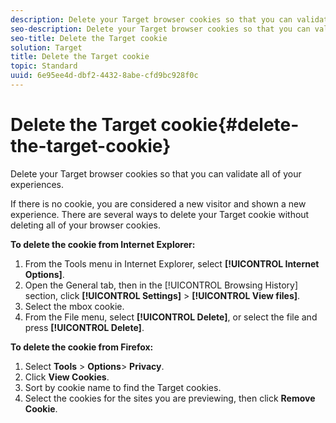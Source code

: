```yaml
---
description: Delete your Target browser cookies so that you can validate all of your experiences.
seo-description: Delete your Target browser cookies so that you can validate all of your experiences.
seo-title: Delete the Target cookie
solution: Target
title: Delete the Target cookie
topic: Standard
uuid: 6e95ee4d-dbf2-4432-8abe-cfd9bc928f0c
---
```


# Delete the Target cookie{#delete-the-target-cookie}

Delete your Target browser cookies so that you can validate all of your experiences.

If there is no cookie, you are considered a new visitor and shown a new experience. There are several ways to delete your Target cookie without deleting all of your browser cookies.

**To delete the cookie from Internet Explorer:** 

1. From the Tools menu in Internet Explorer, select **[!UICONTROL Internet Options]**.
1. Open the General tab, then in the [!UICONTROL Browsing History] section, click **[!UICONTROL Settings]** > **[!UICONTROL View files]**.
1. Select the mbox cookie.
1. From the File menu, select **[!UICONTROL Delete]**, or select the file and press **[!UICONTROL Delete]**.

**To delete the cookie from Firefox:** 

1. Select **Tools** > **Options**> **Privacy**. 
1. Click **View Cookies**. 
1. Sort by cookie name to find the Target cookies. 
1. Select the cookies for the sites you are previewing, then click **Remove Cookie**.

